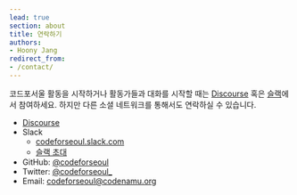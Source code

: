 ```yaml
---
lead: true
section: about
title: 연락하기
authors:
- Hoony Jang
redirect_from:
- /contact/
---
```


코드포서울 활동을 시작하거나 활동가들과 대화를 시작할 때는 [Discourse](https://discuss.codeforseoul.org) 혹은 [슬랙](http://slack.codeforseoul.org)에서 참여하세요. 하지만 다른 소셜 네트워크를 통해서도 연락하실 수 있습니다.

* [Discourse](https://discuss.codeforseoul.org)
* Slack
  * [codeforseoul.slack.com](https://codeforseoul.slack.com)
  * [슬랙 초대](http://bit.ly/codeforseoul-slack-invite)
* GitHub: [&#64;codeforseoul](https://github.com/codeforseoul)
* Twitter: [&#64;codeforseoul_](https://twitter.com/codeforseoul&#95;)
* Email: <a href="mailto:codeforseoul@codenamu.org">codeforseoul@codenamu.org</a>

